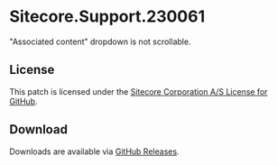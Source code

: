 # Sitecore.Support.230061
&quot;Associated content&quot; dropdown is not scrollable.

## License  
This patch is licensed under the [Sitecore Corporation A/S License for GitHub](https://github.com/sitecoresupport/Sitecore.Support.230061/blob/master/LICENSE).  

## Download  
Downloads are available via [GitHub Releases](https://github.com/sitecoresupport/Sitecore.Support.230061/releases).  
